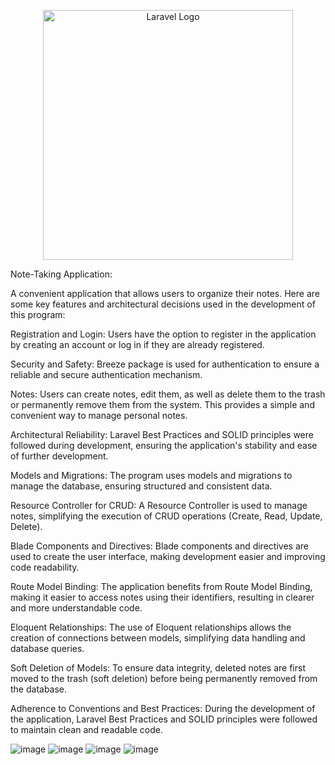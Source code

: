 <p align="center"><a href="https://laravel.com" target="_blank"><img src="https://raw.githubusercontent.com/laravel/art/master/logo-lockup/5%20SVG/2%20CMYK/1%20Full%20Color/laravel-logolockup-cmyk-red.svg" width="400" alt="Laravel Logo"></a></p>

Note-Taking Application:

A convenient application that allows users to organize their notes. Here are some key features and architectural decisions used in the development of this program:

Registration and Login: Users have the option to register in the application by creating an account or log in if they are already registered.

Security and Safety: Breeze package is used for authentication to ensure a reliable and secure authentication mechanism.

Notes: Users can create notes, edit them, as well as delete them to the trash or permanently remove them from the system. This provides a simple and convenient way to manage personal notes.

Architectural Reliability: Laravel Best Practices and SOLID principles were followed during development, ensuring the application's stability and ease of further development.

Models and Migrations: The program uses models and migrations to manage the database, ensuring structured and consistent data.

Resource Controller for CRUD: A Resource Controller is used to manage notes, simplifying the execution of CRUD operations (Create, Read, Update, Delete).

Blade Components and Directives: Blade components and directives are used to create the user interface, making development easier and improving code readability.

Route Model Binding: The application benefits from Route Model Binding, making it easier to access notes using their identifiers, resulting in clearer and more understandable code.

Eloquent Relationships: The use of Eloquent relationships allows the creation of connections between models, simplifying data handling and database queries.

Soft Deletion of Models: To ensure data integrity, deleted notes are first moved to the trash (soft deletion) before being permanently removed from the database.

Adherence to Conventions and Best Practices: During the development of the application, Laravel Best Practices and SOLID principles were followed to maintain clean and readable code.

![image](https://github.com/qaserge/laravel-note-taking/assets/45569665/16dec189-3fca-47d6-a2bc-45244a32ec83)
![image](https://github.com/qaserge/laravel-note-taking/assets/45569665/b0bf57cd-ba7a-430d-b93f-9db4a94af968)
![image](https://github.com/qaserge/laravel-note-taking/assets/45569665/5cdc56e4-c9f6-4f9e-8daf-27f84bf13ef1)
![image](https://github.com/qaserge/laravel-note-taking/assets/45569665/090575e4-ce68-456b-83ce-e371fe77d50a)
